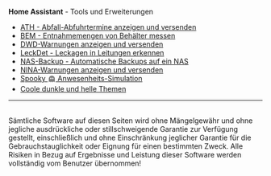 <b>Home Assistant</b> - Tools und Erweiterungen
<br />
<ul>
<li><a href="https://github.com/migacode/home-assistant/tree/main/ath">ATH - Abfall-Abfuhrtermine anzeigen und versenden</a></li>
<li><a href="https://github.com/migacode/home-assistant/tree/main/bem">BEM - Entnahmemengen von Behälter messen</a></li>
<li><a href="https://github.com/migacode/home-assistant/tree/main/dwd">DWD-Warnungen anzeigen und versenden</a></li>
<li><a href="https://github.com/migacode/home-assistant/tree/main/dwd">LeckDet - Leckagen in Leitungen erkennen</a></li>
<li><a href="https://github.com/migacode/home-assistant/tree/main/nasback">NAS-Backup - Automatische Backups auf ein NAS</a></li>
<li><a href="https://github.com/migacode/home-assistant/tree/main/nina">NINA-Warnungen anzeigen und versenden</a></li>
<li><a href="https://github.com/migacode/home-assistant/tree/main/spooky">Spooky&nbsp;<sub><img src="./spooky/img/ghost_gray.png" width="16" height="16"></sub>&nbsp;Anwesenheits-Simulation</a></li>
<li><a href="https://github.com/migacode/home-assistant/tree/main/themes">Coole dunkle und helle Themen</a></li>
</ul>
<hr>
<br />
Sämtliche Software auf diesen Seiten wird ohne Mängelgewähr und ohne jegliche ausdrückliche oder stillschweigende Garantie zur Verfügung gestellt, einschließlich und ohne Einschränkung jeglicher Garantie für die Gebrauchstauglichkeit oder Eignung für einen bestimmten Zweck. Alle Risiken in Bezug auf Ergebnisse und Leistung dieser Software werden vollständig vom Benutzer übernommen!
